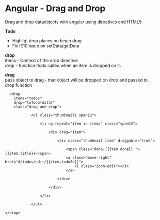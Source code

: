 Angular - Drag and Drop
=================

Drag and drop dataobjects with angular using directives and HTML5

<b>Todo</b> <br/>
<ul>
    
<li>
 Highligt drop places on begin drag    
</li>


<li>
 Fix IE10 issue on setData/getData  
</li>

</ul>

<b>drop</b><br/>
items - Context of the drop directive<br/>
drop  - function thats called when an item is dropped on it.
    
<b>drag</b><br/>
pass object to drag - that object will be dropped on drop and passed to drop function<br/>


      <drop  
        items="todos"  
        drop="toTodo(data)"
        class="drag-and-drop">
      
                <ul class="thumbnails span12">

                    <li ng-repeat="item in items" class="span12">

                        <div drag="item">
                            
                            <div class="thumbnail item" draggable="true">
                                
                                <span class="done-{{item.done}} ">{{item.title}}</span>
                                <a class="move-right" href="#/todos/edit/{{item.todoId}}">
                                    <i class="icon-edit"></i>
                                </a>

                            </div>

                        </div>

                    </li>

                </ul>

    </drop>

